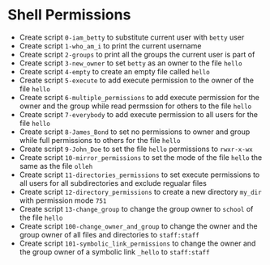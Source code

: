# Shell Permissions

- Create script `0-iam_betty` to substitute current user with `betty` user
- Create script `1-who_am_i` to print the current username
- Create script `2-groups` to print all the groups the current user is part of
- Create script `3-new_owner` to set `betty` as an owner to the file `hello`
- Create script `4-empty` to create an empty file called `hello`
- Create script `5-execute` to add execute permission to the owner of the file `hello`
- Create script `6-multiple_permissions` to add execute permission for the owner and the group while read permssion for others to the file `hello`
- Create script `7-everybody` to add execute permission to all users for the file `hello`
- Create script `8-James_Bond` to set no permissions to owner and group while full permissions to others for the file `hello`
- Create script `9-John_Doe` to set the file `hello` permissions to `rwxr-x-wx`
- Create script `10-mirror_permissions` to set the mode of the file `hello` the same as the file `olleh`
- Create script `11-directories_permissions` to set execute permissions to all users for all subdirectories and exclude regualar files
- Create script `12-directory_permissions` to create a new directory `my_dir` with permission mode `751`
- Create script `13-change_group` to change the group owner to `school` of the file `hello`
- Create script `100-change_owner_and_group` to change the owner and the group owner of all files and directories to `staff:staff`
- Create script `101-symbolic_link_permissions` to change the owner and the group owner of a symbolic link `_hello` to `staff:staff`
